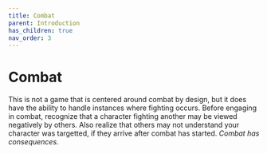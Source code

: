```yaml
---
title: Combat
parent: Introduction
has_children: true
nav_order: 3
---
```


# Combat

This is not a game that is centered around combat by design, but it does have the ability to handle instances where fighting occurs. Before engaging in combat, recognize that a character fighting another may be viewed negatively by others. Also realize that others may not understand your character was targetted, if they arrive after combat has started. *Combat has consequences.*
